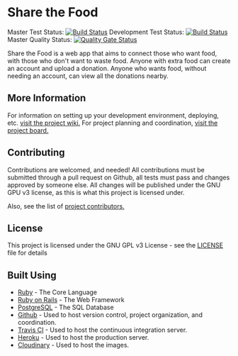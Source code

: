 # Share the Food

Master Test Status: [![Build Status](https://travis-ci.org/addisonmartin/share-the-food.svg?branch=master)](https://travis-ci.org/addisonmartin/share-the-food) Development Test Status: [![Build Status](https://travis-ci.org/addisonmartin/share-the-food.svg?branch=development)](https://travis-ci.org/addisonmartin/share-the-food/branches)
Master Quality Status: [![Quality Gate Status](https://sonarcloud.io/api/project_badges/measure?project=addisonmartin_share-the-food%3Ashare-the-food&metric=alert_status)](https://sonarcloud.io/dashboard?id=addisonmartin_share-the-food)

Share the Food is a web app that aims to connect those who want food, with those who don't want to waste food. Anyone with extra food can create an account and upload a donation. Anyone who wants food, without needing an account, can view all the donations nearby.

## More Information
For information on setting up your development environment, deploying, etc. [visit the project wiki.](https://github.com/addisonmartin/share-the-food/wiki)
For project planning and coordination, [visit the project board.](https://github.com/addisonmartin/share-the-food/projects/1)

## Contributing

Contributions are welcomed, and needed! All contributions must be submitted through a pull request on Github, all tests must pass and changes approved by someone else. All changes will be published under the GNU GPU v3 license, as this is what this project is licensed under.

Also, see the list of [project contributors.](https://github.com/addisonmartin/share-the-food/contributors)

## License

This project is licensed under the GNU GPL v3 License - see the [LICENSE](https://github.com/addisonmartin/share-the-food/blob/master/LICENSE) file for details

## Built Using

* [Ruby](https://www.ruby-lang.org/en/) - The Core Language
* [Ruby on Rails](https://rubyonrails.org/) - The Web Framework
* [PostgreSQL](https://www.postgresql.org/) - The SQL Database
* [Github](https://github.com/) - Used to host version control, project organization, and coordination.
* [Travis CI](https://travis-ci.org/) - Used to host the continuous integration server.
* [Heroku](https://www.heroku.com/) - Used to host the production server.
* [Cloudinary](https://cloudinary.com) - Used to host the images.
